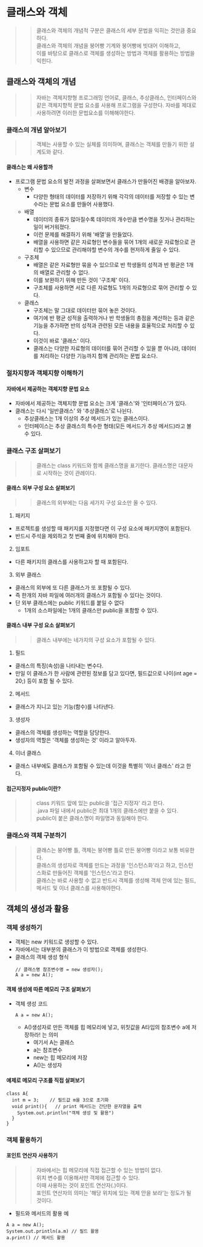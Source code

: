 # 클래스와 객체
>> 클래스와 객체의 개념적 구분은 클래스의 세부 문법을 익히는 것만큼 중요하다.<br>
>> 클래스와 객체의 개념을 붕어빵 기계와 붕어빵에 빗대어 이해하고, <br>
>> 이를 바탕으로 클래스로 객체를 생성하는 방법과 객체를 활용하는 방법을 익힌다.<br>
## 클래스와 객체의 개념
>> 자바는 객체지향형 프로그래밍 언어로, 클래스, 추상클래스, 인터페이스와 같은 객체지향적 문법 요소를 사용해 프로그램을 구성한다.
>> 자바를 제대로 사용하려면 이러한 문법요소를 이해해야한다.

### 클래스의 개념 알아보기
>> 객체는 사용할 수 있는 실체를 의미하며, 클래스는 객체를 만들기 위한 설계도와 같다.

#### 클래스는 왜 사용할까
- 프로그램 문법 요소의 발전 과정을 살펴보면서 클래스가 만들어진 배경을 알아보자.
  - 변수
    - 다양한 형태의 데이터를 저장하기 위해 각각의 데이터를 저장할 수 있는 변수라는 문법 요소를 만들어 사용했다.
  - 배열
    - 데이터의 종류가 많아질수록 데이터의 개수만큼 변수명을 짓거나 관리하는 일이 버거워졌다.
    - 이런 문제를 해결하기 위해 '배열'을 만들었다.
    - 배열을 사용하면 같은 자료형인 변수들을 묶어 1개의 새로운 자료형으로 관리할 수 있으므로 관리해야할 변수의 개수를 현저하게 줄일 수 있다.
  - 구조체
    - 배열은 같은 자료형만 묶을 수 있으므로 반 학생들의 성적과 반 평균은 1개의 배열로 관리할 수 없다.
    - 이를 보완하기 위해 만든 것이 '구조체' 이다.
    - 구조체를 사용하면 서로 다른 자료형도 1개의 자료형으로 묶어 관리할 수 있다.
  - 클래스
    - 구조체는 말 그대로 데이터만 묶어 놓은 것이다.
    - 여기에 반 평균 성적을 출력하거나 반 학생들의 총점을 계산하는 등과 같은 기능을 추가하면 반의 성적과 관련된 모든 내용을 효율적으로 처리할 수 있다.
    - 이것이 바로 '클래스' 이다.
    - 클래스는 다양한 자료형의 데이터를 묶어 관리할 수 있을 뿐 아니라, 데이터를 처리하는 다양한 기능까지 함께 관리하는 문법 요소다.

### 절차지향과 객체지향 이해하기
#### 자바에서 제공하는 객체지향 문법 요소
- 자바에서 제공하는 객체지향 문법 요소는 크게 '클래스'와 '인터페이스'가 있다.
- 클래스는 다시 '일반클래스' 와 '추상클래스'로 나뉜다.
  - 추상클래스는 1개 이상의 추상 메서드가 있는 클래스이다.
  - 인터페이스는 추상 클래스의 특수한 형태(모든 메서드가 추상 메서드)라고 볼 수 있다.
  
### 클래스 구조 살펴보기
>> 클래스는 class 키워드와 함께 클래스명을 표기한다.
>> 클래스명은 대문자로 시작하는 것이 관례이다.

#### 클래스 외부 구성 요소 살펴보기
>> 클래스의 외부에는 다음 세가지 구성 요소만 올 수 있다.
1. 패키지
  - 프로젝트를 생성할 때 패키지를 지정했다면 이 구성 요소에 패키지명이 포함된다.
  - 반드시 주석을 제외하고 첫 번째 줄에 위치해야 한다.
2. 임포트
  - 다른 패키지의 클래스를 사용하고자 할 때 포함된다. 
3. 외부 클래스
  - 클래스의 외부에 또 다른 클래스가 또 포함될 수 있다.
  - 즉 한개의 자바 파일에 여러개의 클래스가 포함될 수 있다는 것이다.
  - 단 외부 클래스에는 public 키워드를 붙일 수 없다
    - 1개의 소스파일에는 1개의 클래스만 public을 포함할 수 있다.
    
#### 클래스 내부 구성 요소 살펴보기
>> 클래스 내부에는 네가지의 구성 요소가 포함될 수 있다.
1. 필드
  - 클래스의 특징(속성)을 나타내는 변수다.
  - 만일 이 클래스가 한 사람에 관련된 정보를 담고 있다면, 필드값으로 나이(int age = 20;) 등이 포함 될 수 있다.
2. 메서드
  - 클래스가 지니고 있는 기능(함수)를 나타낸다.
3. 생성자
  - 클래스의 객체를 생성하는 역할을 담당한다.
  - 생성자의 역할은 '객체를 생성하는 것' 이라고 알아두자.
4. 이너 클래스
  - 클래스 내부에도 클래스가 포함될 수 있는데 이것을 특별히 '이너 클래스' 라고 한다.
  
#### 접근지정자 public이란?
>> class 키워드 앞에 있는 public을 '접근 지정자' 라고 한다.<br>
>> .java 파일 내에서 public은 최대 1개의 클래스에만 붙을 수 있다.<br>
>> public이 붙은 클래스명이 파일명과 동일해야 한다.

### 클래스와 객체 구분하기
>> 클래스는 붕어빵 틀, 객체는 붕어빵 틀로 만든 붕어빵 이라고 보통 비유한다.<br>
>> 클래스의 생성자로 객체를 만드는 과정을 '인스턴스화'라고 하고, 인스턴스화로 만들어진 객체를 '인스턴스'라고 한다.<br>
>> 클래스는 바로 사용할 수 없고 반드시 객체를 생성해 객체 안에 있는 필드, 메서드 및 이너 클래스를 사용해야한다.

## 객체의 생성과 활용
### 객체 생성하기
- 객체는 new 키워드로 생성할 수 있다.
- 자바에서는 대부분의 클래스가 이 방법으로 객체를 생성한다.
- 클래스의 객체 생성 형식
  ```
  // 클래스명 참조변수명 = new 생성자();
  A a = new A();
  ```
  
#### 객체 생성에 따른 메모리 구조 살펴보기
- 객체 생성 코드
  ```
  A a = new A();
  ```
  - A()생성자로 만든 객체를 힙 메모리에 넣고, 위칫값을 A타입의 참조변수 a에 저장하라! 는 의미
    - 여기서 A는 클래스
    - a는 참조변수
    - new는 힙 메모리에 저장
    - A()는 생성자
  
#### 예제로 메모리 구조를 직접 살펴보기 
```
class A{
  int m = 3;    // 필드값 m을 3으로 초기화
  void print(){   // print 메서드는 간단한 문자열을 출력
    System.out.println("객체 생성 및 활용")
  }
}
```

### 객체 활용하기
#### 포인트 연산자 사용하기
>> 자바에서는 힙 메모리에 직접 접근할 수 있는 방법이 없다.<br>
>> 위치 변수를 이용해서만 객체에 접근할 수 있다.<br>
>> 이때 사용하는 것이 포인트 연산자(.)이다.<br>
>> 포인트 연산자의 의미는 '해당 위치에 있는 객체 안을 보라'는 정도가 될 것이다.
- 필드와 메서드의 활용 예
```
A a = new A();
System.out.println(a.m) // 필드 활용
a.print() // 메서드 활용
```
